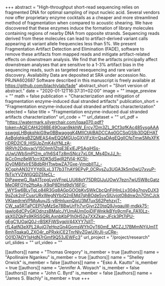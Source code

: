 +++
abstract = "High-throughput short-read sequencing relies on fragmented DNA for optimal sampling of input nucleic acid. Several vendors now offer proprietary enzyme cocktails as a cheaper and more streamlined method of fragmentation when compared to acoustic shearing. We have discovered that these enzymes induce the formation of library molecules containing regions of nearby DNA from opposite strands. Sequencing reads derived from these molecules can lead to artifact-derived variant calls appearing at variant allele frequencies less than 5%. We present Fragmentation Artifact Detection and Elimination (FADE), software to remove these artifacts from mapped reads and mitigate artifact-related effects on downstream analysis. We find that the artifacts principally affect downstream analyses that are sensitive to a 1-3% artifact bias in the sequencing reads, such as targeted resequencing and rare variant discovery. Availability Data are deposited at SRA under accession No. PRJNA602687 Software described in this manuscript is freely available at https://github.com/blachlylab/fade"
abstract_short = "Short version of abstract."
date = "2020-01-12T16:37:31+02:00"
image = ""
image_preview = ""
math = false
publication = "Characterization and mitigation of fragmentation enzyme-induced dual stranded artifacts"
publication_short = "Fragmentation enzyme-induced dual stranded artifacts characterization"
selected = false
title = "Fragmentation enzyme-induced dual stranded artifacts characterization"
url_code = ""
url_dataset = ""
url_pdf = "https://watermark.silverchair.com/lqaa070.pdf?token=AQECAHi208BE49Ooan9kkhW_Ercy7Dm3ZL_9Cf3qfKAc485ysgAAAsswggLHBgkqhkiG9w0BBwagggK4MIICtAIBADCCAq0GCSqGSIb3DQEHATAeBglghkgBZQMEAS4wEQQMGUoGXVIFzXrrQsaDAgEQgIICfpTmwSMsXFKriDRD2lC9_HISlJpZmK4sYNLzA-IRRVh2DdsvacV1SOlmh1ZtqE3ExlEJPSAgiHSs-JUwUWbSmPI2m_p1h6S4Tz8mSNcz7xL0X_Ms4DxJJ_h-lkCc0mz8eW1crrXDK5dSwjR2fVl4-KC5I-jDy0M8ifxIrE5BdbRHTtwbwZA7Gxe-VmqbIITJ_-XCgphAN32YYYd0LxL3T7b3ThAY9EPyP_0CRysZu3UGA3k5m0wU7xvuP-fbTicYVZWlGQDZ5feCL-DiPawewG_RaA1TcpgLyoVFnpLUU68oY75DRGIJuUOwV7ezn7wU5W8cGatzMeORFOYg2ftqAs-X9qP8DHd9dV16FG-_WYSw6BLvTgLo84R3Gq8AGpGOObKvSWkCbcQnFiHlnLLy304g7noyDJX39qZok2nFCusrURxWegNYbiQ2nEMd7qhBOde5vySlUvjotO8dnw2n7OhCJckVKIaedrreVPMoAuyJS-y8HnluxnQjxU3M7uxS62PehzxjT-CW_sa5RTaPCEPl7gMzSe78BwUrFh7vrGjyr2Z0tqQ9JyqauW-mdkk75-IawIo6dCPvGKOdnzsBMaIcJYUmAUm0ojDlFWnkIkBYo9cmFe_FA10Lz-skX0ZQkPs9KRSSQRLAxnbKbP1h0H52a7XXZkar-JFck3Pt7iPU-gEgC1UOajQ0J-rBSKFjWSygpV44XYY7sIIT-rfL4atN3eXPL2AujO7eHpzGn4GomsWYhOyT60mE_MCZJ_17BMmNYjUm1T8mhTqaka0_ZXO4r_pPRxkjCE2TnrNIvZGwUXrJlj-uCRe-O01D7ADY1sHdN7rGmf9Q53JEWFc3"
url_project = "/project/research"
url_slides = ""
url_video = ""

[[authors]]
    name = "Thomas Gregory"
    is_member = true
[[authors]]
    name = "Apollinaire Ngankeu"
    is_member = true
[[authors]]
    name = "Shelley Orwick"
    is_member = false
[[authors]]
    name = "Esko A. Kautto"
    is_member = true
[[authors]]
    name = "Jennifer A. Woyach"
    is_member = false
[[authors]]
    name = "John C. Byrd"
    is_member = false
[[authors]]
    name = "James S. Blachly"
    is_member = true
+++